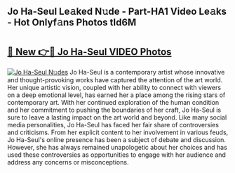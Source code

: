 ## Jo Ha-Seul Le𝚊ked N𝚞de - Part-HA1 Video Le𝚊ks - Hot Onlyf𝚊ns Photos tId6M

# <h2><a href="http://ab23324.deff.icu/?id=Jo+Ha-Seul">🔗 New 👉🔴 Jo Ha-Seul VIDEO Photos</a></h2>

[![Jo Ha-Seul N𝚞des](https://i.imgur.com/rIISA9y.gif)](http://ab23324.deff.icu/?id=Jo+Ha-Seul)
Jo Ha-Seul is a contemporary artist whose innovative and thought-provoking works have captured the attention of the art world. Her unique artistic vision, coupled with her ability to connect with viewers on a deep emotional level, has earned her a place among the rising stars of contemporary art. With her continued exploration of the human condition and her commitment to pushing the boundaries of her craft, Jo Ha-Seul is sure to leave a lasting impact on the art world and beyond. Like many social media personalities, Jo Ha-Seul has faced her fair share of controversies and criticisms. From her explicit content to her involvement in various feuds, Jo Ha-Seul's online presence has been a subject of debate and discussion. However, she has always remained unapologetic about her choices and has used these controversies as opportunities to engage with her audience and address any concerns or misconceptions.

